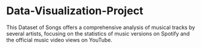# Data-Visualization-Project
This Dataset of Songs offers a comprehensive analysis of musical tracks by several artists, focusing on the statistics of music versions on Spotify and the official music video views on YouTube.
